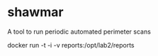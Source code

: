 # shawmar
A tool to run periodic automated perimeter scans


docker run -t -i -v reports:/opt/lab2/reports 
